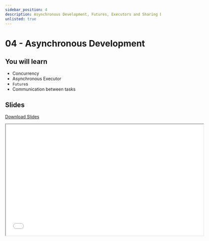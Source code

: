 ```yaml
---
sidebar_position: 4
description: Asynchronous Development, Futures, Executors and Sharing Data between Tasks
unlisted: true
---
```


# 04 - Asynchronous Development

## You will learn

- Concurrency
- Asynchronous Executor
- `Future`s
- Communication between tasks

## Slides

[Download Slides](/slides/fils_en/04/ma-04.pdf)

<iframe src="/slides/fils_en/04" width="640" height="360"></iframe>

